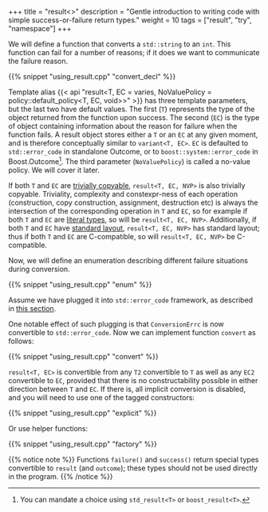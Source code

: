 +++
title = "result<>"
description = "Gentle introduction to writing code with simple success-or-failure return types."
weight = 10
tags = ["result", "try", "namespace"]
+++

We will define a function that converts a `std::string` to an `int`. This function can fail for a number of reasons;
if it does we want to communicate the failure reason.

{{% snippet "using_result.cpp" "convert_decl" %}}

Template alias {{< api "result<T, EC = varies, NoValuePolicy = policy::default_policy<T, EC, void>>" >}}
has three template parameters, but the last two have default values. The first
(`T`) represents the type of the object returned from the function upon success.
The second (`EC`) is the type of object containing information about the reason
for failure when the function fails. A result object stores either a `T` or an
`EC` at any given moment, and is therefore conceptually similar to `variant<T, EC>`.
`EC` is defaulted to `std::error_code` in standalone Outcome, or to `boost::system::error_code`
in Boost.Outcome[^1]. The third parameter (`NoValuePolicy`) is called a
no-value policy. We will cover it later.

If both `T` and `EC` are [trivially copyable](https://en.cppreference.com/w/cpp/named_req/TriviallyCopyable), `result<T, EC, NVP>` is also trivially copyable.
Triviality, complexity and constexpr-ness of each operation (construction, copy construction, assignment,
destruction etc) is always the intersection of the corresponding operation in `T` and `EC`,
so for example if both `T` and `EC` are [literal types](https://en.cppreference.com/w/cpp/named_req/LiteralType), so will be `result<T, EC, NVP>`.
Additionally, if both `T` and `EC` have [standard layout](https://en.cppreference.com/w/cpp/named_req/StandardLayoutType), `result<T, EC, NVP>` has standard layout;
thus if both `T` and `EC` are C-compatible, so will `result<T, EC, NVP>` be C-compatible.

Now, we will define an enumeration describing different failure situations during conversion.

{{% snippet "using_result.cpp" "enum" %}}

Assume we have plugged it into `std::error_code` framework, as described in [this section](../../../motivation/plug_error_code).

One notable effect of such plugging is that `ConversionErrc` is now convertible to `std::error_code`.
Now we can implement function `convert` as follows:

{{% snippet "using_result.cpp" "convert" %}}

`result<T, EC>` is convertible from any `T2` convertible to `T` as well as any `EC2` convertible to `EC`,
provided that there is no constructability possible in either direction between `T` and `EC`. If there is,
all implicit conversion is disabled, and you will need to use one of the tagged constructors:

{{% snippet "using_result.cpp" "explicit" %}}

Or use helper functions:

{{% snippet "using_result.cpp" "factory" %}}

{{% notice note %}}
Functions `failure()` and `success()` return special types convertible to `result` (and `outcome`); these types should not be used directly in the program.
{{% /notice %}}

[^1]: You can mandate a choice using `std_result<T>` or `boost_result<T>`.
